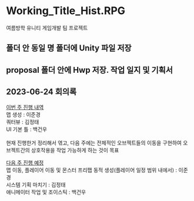 # Working_Title_Hist.RPG
여름방학 유니티 게임개발 팀 프로젝트

## 폴더 안 동일 명 폴더에 Unity 파일 저장
## proposal 폴더 안에 Hwp 저장. 작업 일지 및 기획서

## 2023-06-24 회의록

<u>이번 주 진행 내역</u>
<br/>
맵 생성 : 이준경<br/>
쿼터뷰 : 김정태<br/>
UI 기본 틀 : 백건우<br/>
<br/>
현재 진행한거 정리해서 엮고, 다음 주에는 전체적인 오브젝트들의 이동을 구현하여 오브젝트간의 상호작용을 작업 가능하게 하는 것이 목표<br/>

<u>다음 주 진행 예정</u>
<br/>
맵 이동, 플레이어 이동 및 몬스터 프리팹 동적 생성(플레이어 일정 범위 내에서) : 이준경<br/>
시스템 기획 마치기 : 김정태<br/>
애니메이터 작업 및 조이스틱 : 백건우<br/>
